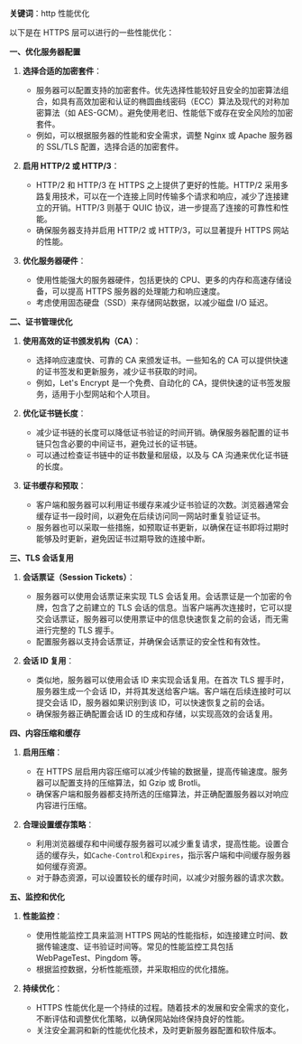 **关键词**：http 性能优化

以下是在 HTTPS 层可以进行的一些性能优化：

**一、优化服务器配置**

1. **选择合适的加密套件**：

   - 服务器可以配置支持的加密套件。优先选择性能较好且安全的加密算法组合，如具有高效加密和认证的椭圆曲线密码（ECC）算法及现代的对称加密算法（如 AES-GCM）。避免使用老旧、性能低下或存在安全风险的加密套件。
   - 例如，可以根据服务器的性能和安全需求，调整 Nginx 或 Apache 服务器的 SSL/TLS 配置，选择合适的加密套件。

2. **启用 HTTP/2 或 HTTP/3**：

   - HTTP/2 和 HTTP/3 在 HTTPS 之上提供了更好的性能。HTTP/2 采用多路复用技术，可以在一个连接上同时传输多个请求和响应，减少了连接建立的开销。HTTP/3 则基于 QUIC 协议，进一步提高了连接的可靠性和性能。
   - 确保服务器支持并启用 HTTP/2 或 HTTP/3，可以显著提升 HTTPS 网站的性能。

3. **优化服务器硬件**：
   - 使用性能强大的服务器硬件，包括更快的 CPU、更多的内存和高速存储设备，可以提高 HTTPS 服务器的处理能力和响应速度。
   - 考虑使用固态硬盘（SSD）来存储网站数据，以减少磁盘 I/O 延迟。

**二、证书管理优化**

1. **使用高效的证书颁发机构（CA）**：

   - 选择响应速度快、可靠的 CA 来颁发证书。一些知名的 CA 可以提供快速的证书签发和更新服务，减少证书获取的时间。
   - 例如，Let's Encrypt 是一个免费、自动化的 CA，提供快速的证书签发服务，适用于小型网站和个人项目。

2. **优化证书链长度**：

   - 减少证书链的长度可以降低证书验证的时间开销。确保服务器配置的证书链只包含必要的中间证书，避免过长的证书链。
   - 可以通过检查证书链中的证书数量和层级，以及与 CA 沟通来优化证书链的长度。

3. **证书缓存和预取**：
   - 客户端和服务器可以利用证书缓存来减少证书验证的次数。浏览器通常会缓存证书一段时间，以避免在后续访问同一网站时重复验证证书。
   - 服务器也可以采取一些措施，如预取证书更新，以确保在证书即将过期时能够及时更新，避免因证书过期导致的连接中断。

**三、TLS 会话复用**

1. **会话票证（Session Tickets）**：

   - 服务器可以使用会话票证来实现 TLS 会话复用。会话票证是一个加密的令牌，包含了之前建立的 TLS 会话的信息。当客户端再次连接时，它可以提交会话票证，服务器可以使用票证中的信息快速恢复之前的会话，而无需进行完整的 TLS 握手。
   - 配置服务器以支持会话票证，并确保会话票证的安全性和有效性。

2. **会话 ID 复用**：
   - 类似地，服务器可以使用会话 ID 来实现会话复用。在首次 TLS 握手时，服务器生成一个会话 ID，并将其发送给客户端。客户端在后续连接时可以提交会话 ID，服务器如果识别到该 ID，可以快速恢复之前的会话。
   - 确保服务器正确配置会话 ID 的生成和存储，以实现高效的会话复用。

**四、内容压缩和缓存**

1. **启用压缩**：

   - 在 HTTPS 层启用内容压缩可以减少传输的数据量，提高传输速度。服务器可以配置支持的压缩算法，如 Gzip 或 Brotli。
   - 确保客户端和服务器都支持所选的压缩算法，并正确配置服务器以对响应内容进行压缩。

2. **合理设置缓存策略**：
   - 利用浏览器缓存和中间缓存服务器可以减少重复请求，提高性能。设置合适的缓存头，如`Cache-Control`和`Expires`，指示客户端和中间缓存服务器如何缓存资源。
   - 对于静态资源，可以设置较长的缓存时间，以减少对服务器的请求次数。

**五、监控和优化**

1. **性能监控**：

   - 使用性能监控工具来监测 HTTPS 网站的性能指标，如连接建立时间、数据传输速度、证书验证时间等。常见的性能监控工具包括 WebPageTest、Pingdom 等。
   - 根据监控数据，分析性能瓶颈，并采取相应的优化措施。

2. **持续优化**：
   - HTTPS 性能优化是一个持续的过程。随着技术的发展和安全需求的变化，不断评估和调整优化策略，以确保网站始终保持良好的性能。
   - 关注安全漏洞和新的性能优化技术，及时更新服务器配置和软件版本。

